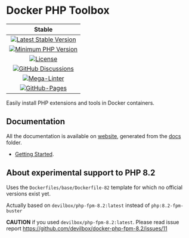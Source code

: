 <!-- markdownlint-disable MD013 -->
# Docker PHP Toolbox

| Stable |
|:------:|
| [![Latest Stable Version](https://img.shields.io/packagist/v/bartlett/docker-php-toolbox)](https://packagist.org/packages/bartlett/docker-php-toolbox) |
| [![Minimum PHP Version](https://img.shields.io/packagist/php-v/bartlett/docker-php-toolbox/dev-master)](https://www.php.net/supported-versions.php) |
| [![License](https://img.shields.io/github/license/llaville/docker-php-toolbox)](https://github.com/llaville/docker-php-toolbox/blob/master/LICENSE) |
| [![GitHub Discussions](https://img.shields.io/github/discussions/llaville/docker-php-toolbox)](https://github.com/llaville/docker-php-toolbox/discussions) |
| [![Mega-Linter](https://github.com/llaville/docker-php-toolbox/actions/workflows/mega-linter.yml/badge.svg)](https://github.com/llaville/docker-php-toolbox/actions/workflows/mega-linter.yml) |
| [![GitHub-Pages](https://github.com/llaville/docker-php-toolbox/actions/workflows/gh-pages.yml/badge.svg)](https://github.com/llaville/docker-php-toolbox/actions/workflows/gh-pages.yml) |

Easily install PHP extensions and tools in Docker containers.

## Documentation

All the documentation is available on [website](https://llaville.github.io/docker-php-toolbox/1.x/),
generated from the [docs](https://github.com/llaville/docker-php-toolbox/tree/master/docs) folder.

- [Getting Started](https://llaville.github.io/docker-php-toolbox/1.x/getting-started/).

## About experimental support to PHP 8.2

Uses the `Dockerfiles/base/Dockerfile-82` template for which no official versions exist yet.

Actually based on `devilbox/php-fpm-8.2:latest` instead of `php:8.2-fpm-buster`

**CAUTION** if you used `devilbox/php-fpm-8.2:latest`. Please read issue report <https://github.com/devilbox/docker-php-fpm-8.2/issues/11>
